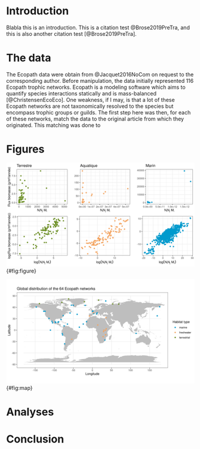 # Introduction
Blabla this is an introduction. This is a citation test @Brose2019PreTra, and this is also another citation test [@Brose2019PreTra]. 

# The data
The Ecopath data were obtain from @Jacquet2016NoCom on request to the corresponding author. Before manipulation, the data initially represented 116 Ecopath trophic networks. Ecopath is a modeling software which aims to quantify species interactions statically and is mass-balanced [@ChristensenEcoEco]. One weakness, if I may, is that a lot of these Ecopath networks are not taxonomically resolved to the species but encompass trophic groups or guilds. The first step here was then, for each of these networks, match the data to the original article from which they originated. This matching was done to 

# Figures

![This is a prelim figure about the fluxes.](figures/flux_ppmr.png){#fig:figure}


![This is the map of network](figures/network_map.png){#fig:map}

# Analyses

# Conclusion